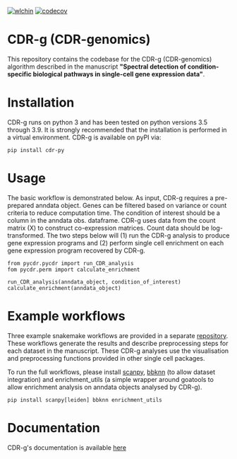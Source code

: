 [![wlchin](https://circleci.com/gh/wlchin/pycdr.svg?style=svg)](https://circleci.com/gh/circleci/circleci-docs) [![codecov](https://codecov.io/gh/wlchin/pycdr/branch/main/graph/badge.svg?token=4QIR3F7PSG)](https://codecov.io/gh/wlchin/pycdr)


# CDR-g (CDR-genomics)

This repository contains the codebase for the CDR-g (CDR-genomics) algorithm described in the manuscript **"Spectral detection of condition-specific biological pathways in single-cell gene expression data"**.

# Installation

CDR-g runs on python 3 and has been tested on python versions 3.5 through 3.9. It is strongly recommended that the installation is performed in a virtual environment. CDR-g is available on pyPI via:
	
	pip install cdr-py

# Usage

The basic workflow is demonstrated below. As input, CDR-g requires a pre-prepared anndata object. Genes can be filtered based on variance or count criteria to reduce computation time. The condition of interest should be a column in the anndata obs. dataframe. CDR-g uses data from the count matrix (X) to construct co-expression matrices. Count data should be log-transformed. The two steps below will (1) run the CDR-g analysis to produce gene expression programs and (2) perform single cell enrichment on each gene expression program recovered by CDR-g.

	from pycdr.pycdr import run_CDR_analysis
	fom pycdr.perm import calculate_enrichment

	run_CDR_analysis(anndata_object, condition_of_interest)
	calculate_enrichment(anndata_object)

# Example workflows

Three example snakemake workflows are provided in a separate [repository](https://github.com/wlchin/CDR_workflows). These workflows generate the results and describe preprocessing steps for each dataset in the manuscript. These CDR-g analyses use the visualisation and preprocessing functions provided in other single cell packages. 

To run the full workflows, please install [scanpy](https://scanpy-tutorials.readthedocs.io/en/latest/#), [bbknn](https://bbknn.readthedocs.io/en/latest/) (to allow dataset integration) and enrichment_utils (a simple wrapper around goatools to allow enrichment analysis on anndata objects analysed by CDR-g).

	pip install scanpy[leiden] bbknn enrichment_utils

# Documentation

CDR-g's documentation is available [here](http://cdr-g.readthedocs.io/)
